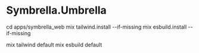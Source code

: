 # Symbrella.Umbrella

cd apps/symbrella_web
mix tailwind.install --if-missing
mix esbuild.install  --if-missing

mix tailwind default
mix esbuild default


